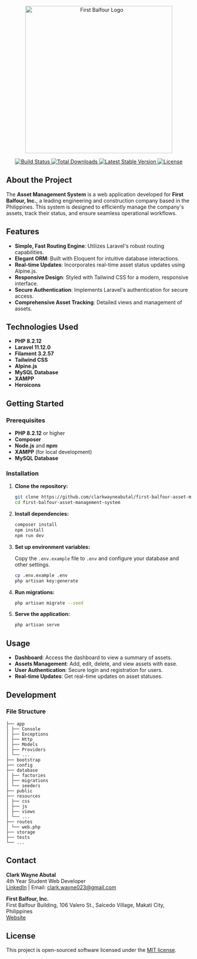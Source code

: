 <p align="center"><a href="https://www.firstbalfour.com" target="_blank"><img src="https://bmm.firstbalfour.com/image/logo.gif" width="400" alt="First Balfour Logo"></a></p>

<p align="center">
  <a href="https://github.com/clarkwayneabutal/first-balfour-asset-management-system/actions">
    <img src="https://github.com/laravel/framework/workflows/tests/badge.svg" alt="Build Status">
  </a>
  <a href="https://packagist.org/packages/laravel/framework">
    <img src="https://img.shields.io/packagist/dt/laravel/framework" alt="Total Downloads">
  </a>
  <a href="https://packagist.org/packages/laravel/framework">
    <img src="https://img.shields.io/packagist/v/laravel/framework" alt="Latest Stable Version">
  </a>
  <a href="https://packagist.org/packages/laravel/framework">
    <img src="https://img.shields.io/packagist/l/laravel/framework" alt="License">
  </a>
</p>

## About the Project

The **Asset Management System** is a web application developed for **First Balfour, Inc.**, a leading engineering and construction company based in the Philippines. This system is designed to efficiently manage the company's assets, track their status, and ensure seamless operational workflows.

## Features

-   **Simple, Fast Routing Engine**: Utilizes Laravel's robust routing capabilities.
-   **Elegant ORM**: Built with Eloquent for intuitive database interactions.
-   **Real-time Updates**: Incorporates real-time asset status updates using Alpine.js.
-   **Responsive Design**: Styled with Tailwind CSS for a modern, responsive interface.
-   **Secure Authentication**: Implements Laravel's authentication for secure access.
-   **Comprehensive Asset Tracking**: Detailed views and management of assets.

## Technologies Used

-   **PHP 8.2.12**
-   **Laravel 11.12.0**
-   **Filament 3.2.57**
-   **Tailwind CSS**
-   **Alpine.js**
-   **MySQL Database**
-   **XAMPP**
-   **Heroicons**

## Getting Started

### Prerequisites

-   **PHP 8.2.12** or higher
-   **Composer**
-   **Node.js** and **npm**
-   **XAMPP** (for local development)
-   **MySQL Database**

### Installation

1. **Clone the repository:**

    ```bash
    git clone https://github.com/clarkwayneabutal/first-balfour-asset-management-system.git
    cd first-balfour-asset-management-system
    ```

2. **Install dependencies:**

    ```bash
    composer install
    npm install
    npm run dev
    ```

3. **Set up environment variables:**

    Copy the `.env.example` file to `.env` and configure your database and other settings.

    ```bash
    cp .env.example .env
    php artisan key:generate
    ```

4. **Run migrations:**

    ```bash
    php artisan migrate --seed
    ```

5. **Serve the application:**

    ```bash
    php artisan serve
    ```

## Usage

-   **Dashboard**: Access the dashboard to view a summary of assets.
-   **Assets Management**: Add, edit, delete, and view assets with ease.
-   **User Authentication**: Secure login and registration for users.
-   **Real-time Updates**: Get real-time updates on asset statuses.

## Development

### File Structure

```
├── app
│ ├── Console
│ ├── Exceptions
│ ├── Http
│ ├── Models
│ ├── Providers
│ └── ...
├── bootstrap
├── config
├── database
│ ├── factories
│ ├── migrations
│ └── seeders
├── public
├── resources
│ ├── css
│ ├── js
│ ├── views
│ └── ...
├── routes
│ └── web.php
├── storage
├── tests
└── ...
```

## Contact

**Clark Wayne Abutal**  
4th Year Student Web Developer  
[LinkedIn](https://www.linkedin.com/in/clark-wayne-abutal-1005001aa/) | Email: clark.wayne023@gmail.com

**First Balfour, Inc.**  
First Balfour Building, 106 Valero St., Salcedo Village, Makati City, Philippines  
[Website](https://www.firstbalfour.com)

## License

This project is open-sourced software licensed under the [MIT license](https://opensource.org/licenses/MIT).
